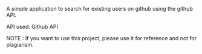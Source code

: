 A simple application to search for existing users on github using the github API.

API used: Github API

NOTE : If you want to use this project, please use it for reference and not for plagiarism.
